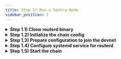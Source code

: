 ```yaml
---
title: Step 1) Run a Sentry Node
sidebar_position: 1
---
```


<details>
<summary><b>Step 1.1) Clone routerd binary</b></summary>

```bash
wget https://github.com/router-protocol/router-chain-releases
unzip linux-amd64.zip
sudo mv routerd /usr/bin
```

</details>

<details>
<summary><b>Step 1.2) Initialize the chain config</b></summary>

Before running the RouterChain node, it is very important to initialize the chain.

```bash
# the argument <moniker> is the custom username of your node, it should be human-readable.
export MONIKER=<moniker>
# the Router devnet has a chain-id of "router_9000-1"
routerd init $MONIKER --chain-id router_9000-1
```

Running the aforementioned commands will create `routerd` default configuration files at `~/.routerd`.

</details>

<details>
<summary><b>Step 1.3) Prepare configuration to join the devnet</b></summary>

Validators need to update the default configuration using Devnet's genesis file and application config file, as well as configure their persistent peers with a seed node.

```bash
git clone https://github.com/router-protocol/network-config

# copy genesis file to config directory
cp network-config/devnet/10001/genesis.json ~/.routerd/config/

# copy config file to config directory
cp network-config/devnet/10001/app.toml  ~/.routerd/config/app.toml
cp network-config/devnet/10001/config.toml ~/.routerd/config/config.toml
```

Validators can also verify the checksum of the genesis file - `6df41f6f7ea0a3cfaee966b2e25b3a2585545cb676f633eda3b8ea1bedece902`

```bash
sha256sum ~/.routerd/config/genesis.json
```

</details>

<details>
<summary><b>Step 1.4) Configure systemd service for routerd</b></summary>

Edit the config at `/etc/systemd/system/routerd.service`

```bash
[Unit]
Description=routerd
After=network.target

[Service]
User=ubuntu
Group=ubuntu
Type=simple
ExecStart=/usr/bin/routerd --log-level=debug start

[Install]
```

After making these edits, restart the systemd service:

```bash
# restarting the systemd service
sudo systemctl daemon-reload
sudo systemctl restart routerd
sudo systemctl status routerd

# enable start on system boot
sudo systemctl enable routerd

# to check Logs
journalctl -u routerd -f
```

</details>

<details>
<summary><b>Step 1.5) Start the chain</b></summary>

```bash
sudo systemctl stop routerd
sudo systemctl start routerd
```
After executing these commands, syncing will begin.
</details>
